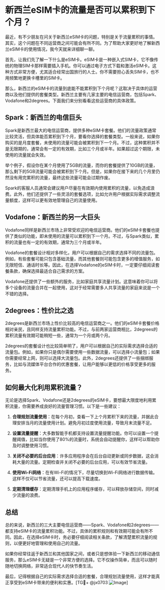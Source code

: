 # 新西兰eSIM卡的流量是否可以累积到下个月？

最近，有不少朋友在问关于新西兰eSIM卡的问题，特别是关于流量累积的事情。其实，这个问题在不同运营商之间可能会有所不同。为了帮助大家更好地了解新西兰eSIM卡的使用情况，我今天就来详细聊一聊。

首先，让我们先了解一下什么是eSIM卡。eSIM卡是一种嵌入式SIM卡，它不像传统的物理SIM卡那样需要插入手机。你可以通过电子方式下载和激活eSIM卡。这种方式非常方便，尤其适合经常出国旅行的人士。你不需要担心丢失SIM卡，也不用频繁地更换卡槽里的SIM卡。

那么，新西兰的eSIM卡的流量到底能不能累积到下个月呢？这取决于具体的运营商以及他们提供的套餐类型。新西兰主要有几家主要的电信运营商，包括Spark、Vodafone和2degrees。下面我们来分别看看这些运营商的具体政策。

## Spark：新西兰的电信巨头

Spark是新西兰最大的电信运营商，提供多种eSIM卡套餐。他们的流量政策通常比较灵活，但具体能否累积到下个月，要看你选择的套餐类型。一般来说，如果你购买的是月度套餐，未使用的流量可能会被累积到下一个月。不过，这种累积并不是无限期的，通常会有一定的有效期，比如三个月或半年。如果超过这个期限，未使用的流量就会失效。

举个例子，假设你在某个月使用了5GB的流量，而你的套餐提供了10GB的流量，那么剩下的5GB流量可能会被累积到下个月。但是，如果你在接下来的几个月里仍然没有用完累积的流量，最终这些流量可能会过期作废。

Spark的客服人员通常会建议用户尽量在有效期内使用累积的流量，以免造成浪费。此外，他们还提供了一些灵活的套餐选项，比如允许用户根据实际需求调整流量额度，这样可以更有效地管理自己的流量使用。

## Vodafone：新西兰的另一大巨头

Vodafone同样是新西兰市场上非常受欢迎的电信运营商。他们的eSIM卡套餐也提供了类似的功能，即未使用的流量可以累积到下一个月。不过，与Spark类似，累积的流量也有一定的有效期，通常为三个月或半年。

Vodafone的套餐设计相对多样化，用户可以根据自己的需求选择不同的流量包。例如，有些套餐可能只包含基础流量，而其他套餐则可能包含更多的增值服务，如无限短信、通话时长等。因此，在选择Vodafone的eSIM卡时，一定要仔细阅读套餐条款，确保选择最适合自己需求的方案。

Vodafone还提供了一些额外的服务，比如家庭共享流量计划。这意味着你可以将多个设备的流量合并在一起使用，这对于经常需要多人共享流量的家庭来说是一个不错的选择。

## 2degrees：性价比之选

2degrees是新西兰市场上性价比较高的电信运营商之一。他们的eSIM卡套餐价格相对亲民，且同样支持流量累积功能。不过，与前两家运营商相比，2degrees的累积流量有效期可能稍短一些，通常为一个月或两个月。

2degrees的套餐设计也比较简单明了，用户可以根据自己的实际需求选择合适的流量包。例如，如果你只是偶尔需要使用一些数据流量，可以选择小流量包；如果你需要经常上网，则可以选择大流量包。此外，2degrees还提供了一些捆绑服务，比如与流媒体平台合作的优惠套餐，让用户能够以更低的价格享受更多的服务。

## 如何最大化利用累积流量？

无论是选择Spark、Vodafone还是2degrees的eSIM卡，要想最大限度地利用累积流量，你需要养成良好的流量管理习惯。以下是一些建议：

1. **合理规划流量使用**：在每个月初，查看一下上个月累积下来的流量，并据此合理安排当月的流量使用计划。避免月初过度使用流量，导致月末流量不足。

2. **设置流量提醒**：大多数智能手机都支持设置流量提醒功能。你可以设置一个提醒阈值，比如当你使用了80%的流量时，系统会自动提醒你，这样可以帮助你及时调整使用习惯。

3. **关闭不必要的后台应用**：许多应用程序会在后台自动更新或同步数据，这会消耗大量的流量。定期检查并关闭不必要的后台应用，可以有效节省流量。

4. **使用Wi-Fi网络**：在有Wi-Fi的情况下，尽量切换到Wi-Fi网络进行数据传输。这样不仅可以节省流量，还可以提高下载速度。

5. **定期清理缓存**：定期清理手机上的应用程序缓存，可以释放存储空间，同时减少流量的浪费。

## 总结

总的来说，新西兰的三大主要电信运营商——Spark、Vodafone和2degrees——都支持eSIM卡的流量累积功能。不过，具体的累积规则和有效期可能会有所不同。因此，在选择eSIM卡时，务必要仔细阅读相关条款，了解清楚累积流量的规则，以便更好地管理和使用自己的流量。

如果你经常往返于新西兰和其他国家之间，或者只是想体验一下新西兰的移动通信服务，那么eSIM卡无疑是一个非常方便的选择。它不仅操作简单，而且可以随时随地切换网络，非常适合现代人的快节奏生活。

最后，记得根据自己的实际需求选择合适的套餐，合理规划流量使用，这样才能真正享受到eSIM卡带来的便利和实惠。[TG💪+ @jx0703 ![Image](https://github.com/user-attachments/assets/dbca1d08-cadb-493c-b0ec-ad6f7a83f270)]